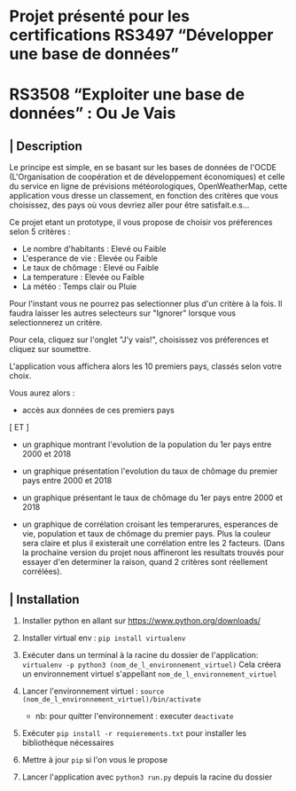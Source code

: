 # Projet présenté pour les certifications RS3497 “Développer une base de données”
# RS3508 “Exploiter une base de données” : Ou Je Vais 



## | Description

Le principe est simple, en se basant sur les bases de données de l'OCDE
 (L'Organisation de coopération et de développement économiques) et celle
du service en ligne de prévisions météorologiques, OpenWeatherMap, cette
application vous dresse un classement, en fonction des critères que vous
choisissez, des pays où vous devriez aller pour être satisfait.e.s...

Ce projet etant un prototype, il vous propose de choisir vos préferences
selon 5 critères :

- Le nombre d'habitants : Elevé ou Faible
- L'esperance de vie : Elevée ou Faible
- Le taux de chômage : Elevé ou Faible
- La temperature : Elevée ou Faible
- La météo : Temps clair ou Pluie

Pour l'instant vous ne pourrez pas selectionner plus d'un critère à la fois. 
Il faudra laisser les autres selecteurs sur "Ignorer" lorsque vous
selectionnerez un critère.

Pour cela, cliquez sur l'onglet "J'y vais!", choisissez vos préferences et
cliquez sur soumettre.

L'application vous affichera alors les 10 premiers pays, classés selon
votre choix.

Vous aurez alors : 

- accès aux données de ces premiers pays

[ ET ]

- un graphique montrant l'evolution de la population du 1er pays
 entre 2000 et 2018

- un graphique présentation l'evolution du taux de chômage du premier
pays entre 2000 et 2018

- un graphique présentant le taux de chômage du 1er pays entre 2000 et 2018

- un graphique de corrélation croisant les temperarures, esperances de vie, 
population et taux de chômage du premier pays.
Plus la couleur sera claire et plus il existerait une corrélation entre les
2 facteurs.
(Dans la prochaine version du projet nous affineront les resultats trouvés
pour essayer d'en determiner la raison, quand 2 critères sont réellement
 corrélées).



## | Installation

1. Installer python en allant sur https://www.python.org/downloads/

2. Installer virtual env : `pip install virtualenv`

3. Exécuter dans un terminal à la racine du dossier de l'application:
`virtualenv -p python3 (nom_de_l_environnement_virtuel)`
Cela créera un environnement virtuel s'appellant `nom_de_l_environnement_virtuel`

4. Lancer l'environnement virtuel :
`source (nom_de_l_environnement_virtuel)/bin/activate`

	* nb: pour quitter l'environnement : executer `deactivate`

5. Exécuter `pip install -r requierements.txt` pour installer les bibliothèque nécessaires

6. Mettre à jour `pip` si l'on vous le propose

7. Lancer l'application avec `python3 run.py` depuis la racine du dossier  
